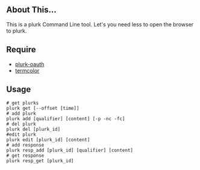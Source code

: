 ## About This...

This is a plurk Command Line tool. Let's you need less to open the browser to plurk.

## Require

* [plurk-oauth](https://github.com/clsung/plurk-oauth)
* [termcolor](http://pypi.python.org/pypi/termcolor)

## Usage

```
# get plurks
plurk get [--offset [time]]
# add plurk
plurk add [qualifier] [content] [-p -nc -fc]
# del plurk
plurk del [plurk_id]
#edit plurk
plurk edit [plurk_id] [content]
# add response
plurk resp_add [plurk_id] [qualifier] [content]
# get response
plurk resp_get [plurk_id]
```

